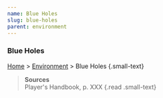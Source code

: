 ```yaml
---
name: Blue Holes
slug: blue-holes
parent: environment
---
```

### Blue Holes
[Home](home) > [Environment](environment) > Blue Holes {.small-text}



> **Sources** <br/>
> Player's Handbook, p. XXX
{.read .small-text}
